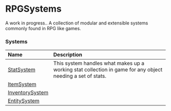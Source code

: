 # RPGSystems

A work in progress.. A collection of modular and extensible systems commonly found in RPG like games.

### Systems

| Name | Description |
| :--- | :---------- |
| [StatSystem][1] | This system handles what makes up a working stat collection in game for any object needing a set of stats. |
| [ItemSystem][2] | |
| [InventorySystem][3] | |
| [EntitySystem][4] | |

[1]: Assets/Systems/StatSystem/StatSystem.md
[2]: Assets/Systems/ItemSystem/ItemSystem.md
[3]: Assets/Systems/InventorySystem/InventorySystem.md
[4]: Assets/Systems/EntitySystem/EntitySystem.md